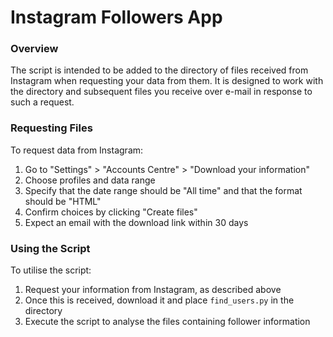 # Instagram Followers App

### Overview

The script is intended to be added to the directory of files received from Instagram when requesting your data from them. It is designed to work with the directory and subsequent files you receive over e-mail in response to such a request.

### Requesting Files

To request data from Instagram:
1. Go to "Settings" > "Accounts Centre" > "Download your information"
2. Choose profiles and data range
3. Specify that the date range should be "All time" and that the format should be "HTML"
4. Confirm choices by clicking "Create files"
5. Expect an email with the download link within 30 days

### Using the Script

To utilise the script:
1. Request your information from Instagram, as described above
2. Once this is received, download it and place `find_users.py` in the directory
3. Execute the script to analyse the files containing follower information

